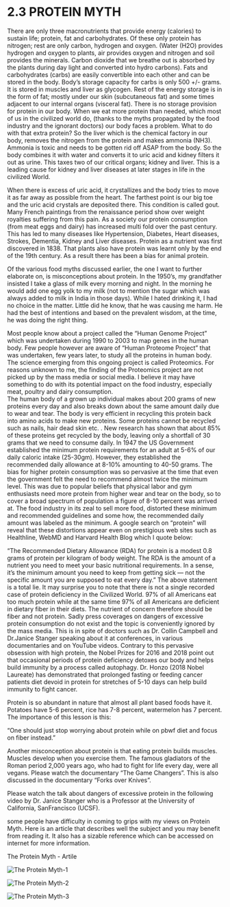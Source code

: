 # 2.3 PROTEIN MYTH 

There are only three macronutrients that provide energy (calories) to sustain life;
protein, fat and carbohydrates. Of these only protein has nitrogen; rest are only carbon, hydrogen and oxygen. (Water (H2O) provides hydrogen and oxygen to plants, air provides oxygen and nitrogen and soil provides the minerals. Carbon dioxide that we breathe out is absorbed by the plants during day light and converted into hydro carbons).
Fats and carbohydrates (carbs) are easily convertible into each other and can be stored in the body. Body’s storage capacity for carbs is only 500 +/- grams. It is stored in muscles and liver as glycogen. Rest of the energy storage is in the form of fat; mostly under our skin (subcutaneous fat) and some times adjacent to our internal organs (visceral fat). There is no storage provision for protein in our body. When we eat more protein than needed, which most of us in the civilized world do, (thanks to the myths propagated by the food industry and the ignorant doctors) our body faces a problem. What to do with that extra protein? So the liver which is the chemical factory in our body, removes the nitrogen from the protein and makes ammonia (NH3). Ammonia is toxic and needs to be gotten rid off ASAP from the body. So the body combines it with water and converts it to uric acid and kidney filters it out as urine. 
This taxes two of our critical organs; kidney and liver. This is a leading cause for kidney and liver diseases at later stages in life in the civilized World. 

When there is excess of uric acid, it crystallizes and the body tries to move it as far away as possible from the heart. The farthest point is our big toe and the uric acid crystals are deposited there. This condition is called gout. Many French paintings from the renaissance period show over weight royalties suffering from this pain. 
As a society our protein consumption (from meat eggs and dairy) has increased multi fold over the past century. This has led to many diseases like Hypertension, Diabetes, Heart diseases, Strokes, Dementia, Kidney and Liver diseases. 
Protein as a nutrient was first discovered in 1838. That plants also have protein was learnt only by the end of the 19th century. As a result there has been a bias for animal protein.

Of the various food myths discussed earlier, the one I want to further elaborate on, is misconceptions about protein. 
In the 1950’s, my grandfather insisted I take a glass of milk every morning and night. In the morning he would add one egg yolk to my milk (not to mention the sugar which was always added to milk in India in those days). While I hated drinking it, I had no choice in the matter. Little did he know, that he was causing me harm. He had the best of intentions and based on the prevalent wisdom, at the time, he was doing the right thing. 

Most people know about a project called the “Human Genome Project” which was undertaken during 1990 to 2003 to map genes in the human body.  Few people however are aware of “Human Proteome Project” that  was undertaken, few years later, to study all the proteins in human body. The science emerging from this ongoing project is called Proteomics. For reasons unknown to me, the finding of the Proteomics project are not picked up by the mass media or social media. I believe it may have something to do with its potential impact on the food industry, especially meat, poultry and dairy consumption.  
The human body of a grown up individual makes about 200 grams of new proteins every day and also breaks down about the same amount daily due to wear and tear. The body is very efficient in recycling this protein back into amino acids to make new proteins. Some proteins cannot be recycled such as nails, hair dead skin etc. . New research has shown that about 85% of these proteins get recycled by the body, leaving only a shortfall of 30 grams that we need to consume daily. 
In 1947 the US Government established the minimum protein requirements for an adult at 5-6% of our daily  caloric intake (25-30gm). However, they established the recommended daily allowance at 8-10% amounting to 40-50 grams. The bias for higher protein consumption was so pervasive at the time that even the government felt the need to recommend almost twice the minimum level. This was due to popular beliefs that physical labor and gym enthusiasts need more protein from higher wear and tear on the body, so to cover a broad spectrum of population  a figure of 8-10 percent was arrived at. 
The food industry in its zeal to sell more food, distorted these minimum and recommended guidelines and some how, the recommended daily amount was labeled as the minimum. 
A google search on “protein” will reveal that these distortions appear even on prestigious web sites such as Healthline, WebMD and Harvard Health Blog which I quote below:

“The Recommended Dietary Allowance (RDA) for protein is a modest 0.8 grams of protein per kilogram of body weight. The RDA is the amount of a nutrient you need to meet your basic nutritional requirements. In a sense, it’s the minimum amount you need to keep from getting sick — not the specific amount you are supposed to eat every day.”
The above statement is a total lie. It may surprise you to note that there is not a single recorded case of protein deficiency in the Civilized World.  97% of all Americans eat too much protein while at the same time 97% of all Americans are deficient in dietary fiber in their diets. 
The nutrient of concern therefore should be fiber and not protein. Sadly press coverages on dangers of excessive protein consumption do not exist and the topic is conveniently ignored by the mass media. This is in spite of doctors such as Dr. Collin Campbell and Dr.Janice Stanger speaking about it at conferences, in various documentaries and on YouTube videos. 
Contrary to this pervasive obsession with high protein, the Nobel Prizes for 2016 and 2018 point out that occasional periods of protein deficiency detoxes our body and helps build immunity by a process called autophagy. 
Dr. Honzo (2018 Nobel Laureate) has demonstrated that prolonged fasting or feeding cancer patients diet devoid in protein for stretches of 5-10 days can help build immunity to fight cancer. 

Protein is so abundant in nature that almost all plant based foods have it. Potatoes have 5-6 percent, rice has 7-8 percent, watermelon has 7 percent. The importance of this lesson is this: 

 “One should just stop worrying about protein while on pbwf diet and focus on fiber instead.”

Another misconception about protein is that eating protein builds muscles. Muscles develop when you exercise them. The famous gladiators of the Roman period 2,000 years ago, who had to fight for life every day, were all vegans. Please watch the documentary “The Game Changers”. This is also discussed in the documentary “Forks over Knives”.

Please watch the talk about dangers of excessive protein in the following video by Dr. Janice Stanger who is a Professor at the University of California, SanFrancisco (UCSF).


some people have difficulty in coming to grips with my views on Protein Myth. Here is an article that describes well the subject and you may benefit from reading it. It also has a sizable reference which can be accessed on internet for more information.

The Protein Myth - Artile

![The Protein Myth-1](./images/TheProteinMyth-1.jpeg "The Protein Myth-1")

![The Protein Myth-2](./images/The%20Protein%20Myth-2.jpeg "The Protein Myth-2")

![The Protein Myth-3](./images/The%20Protein%20Myth-3.jpeg "The Protein Myth-3")

